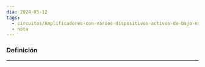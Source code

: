 ```yaml
---
dia: 2024-05-12
tags:
  - circuitos/Amplificadores-con-varios-dispositivos-activos-de-bajo-nivel-de-potencia
  - nota
---
```

### Definición
---
